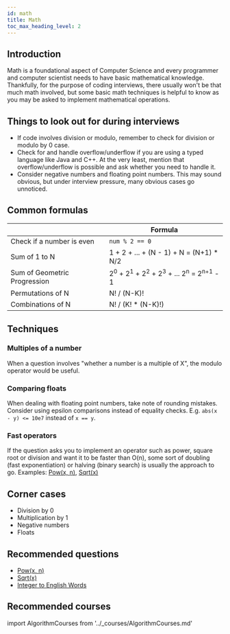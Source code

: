 ```yaml
---
id: math
title: Math
toc_max_heading_level: 2
---
```


## Introduction

Math is a foundational aspect of Computer Science and every programmer and computer scientist needs to have basic mathematical knowledge. Thankfully, for the purpose of coding interviews, there usually won't be that much math involved, but some basic math techniques is helpful to know as you may be asked to implement mathematical operations.

## Things to look out for during interviews

- If code involves division or modulo, remember to check for division or modulo by 0 case.
- Check for and handle overflow/underflow if you are using a typed language like Java and C++. At the very least, mention that overflow/underflow is possible and ask whether you need to handle it.
- Consider negative numbers and floating point numbers. This may sound obvious, but under interview pressure, many obvious cases go unnoticed.

## Common formulas

|  | Formula |
| --- | --- |
| Check if a number is even | `num % 2 == 0` |
| Sum of 1 to N | 1 + 2 + ... + (N - 1) + N = (N+1) \* N/2 |
| Sum of Geometric Progression | 2<sup>0</sup> + 2<sup>1</sup> + 2<sup>2</sup> + 2<sup>3</sup> + ... 2<sup>n</sup> = 2<sup>n+1</sup> - 1 |
| Permutations of N | N! / (N-K)! |
| Combinations of N | N! / (K! \* (N-K)!) |

## Techniques

### Multiples of a number

When a question involves "whether a number is a multiple of X", the modulo operator would be useful.

### Comparing floats

When dealing with floating point numbers, take note of rounding mistakes. Consider using epsilon comparisons instead of equality checks. E.g. `abs(x - y) <= 10e7` instead of `x == y`.

### Fast operators

If the question asks you to implement an operator such as power, square root or division and want it to be faster than O(n), some sort of doubling (fast exponentiation) or halving (binary search) is usually the approach to go. Examples: [Pow(x, n)](https://leetcode.com/problems/powx-n/), [Sqrt(x)](https://leetcode.com/problems/sqrtx/)

## Corner cases

- Division by 0
- Multiplication by 1
- Negative numbers
- Floats

## Recommended questions

- [Pow(x, n)](https://leetcode.com/problems/powx-n/)
- [Sqrt(x)](https://leetcode.com/problems/sqrtx/)
- [Integer to English Words](https://leetcode.com/problems/integer-to-english-words/)

## Recommended courses

import AlgorithmCourses from '../\_courses/AlgorithmCourses.md'

<AlgorithmCourses />
